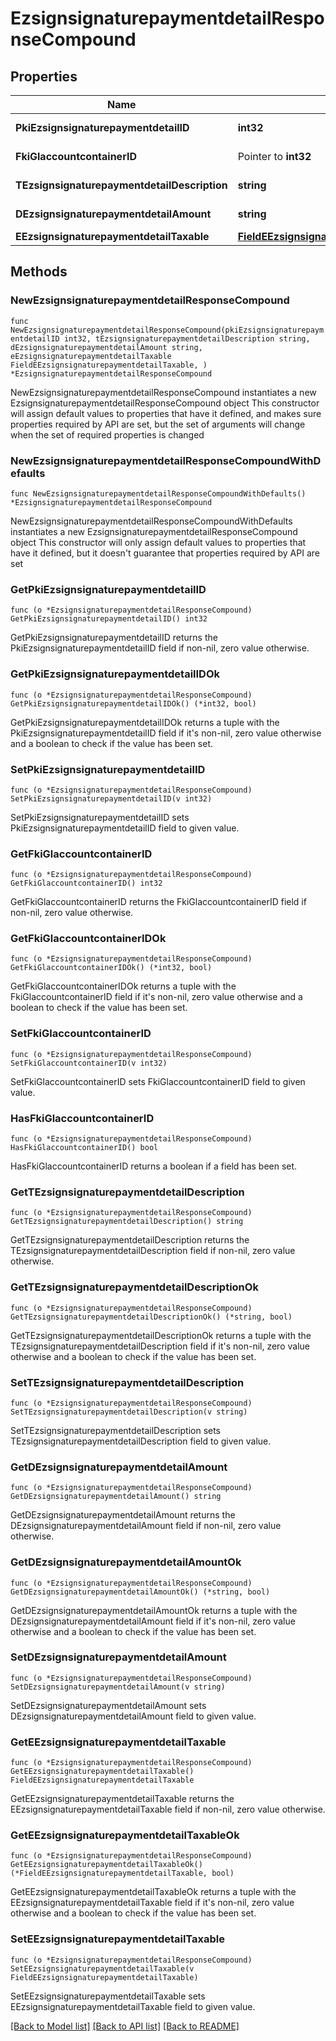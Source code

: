 # EzsignsignaturepaymentdetailResponseCompound

## Properties

Name | Type | Description | Notes
------------ | ------------- | ------------- | -------------
**PkiEzsignsignaturepaymentdetailID** | **int32** | The unique ID of the Ezsignsignaturepaymentdetail | 
**FkiGlaccountcontainerID** | Pointer to **int32** | The unique ID of the Glaccountcontainer | [optional] 
**TEzsignsignaturepaymentdetailDescription** | **string** | A description for the Ezsignsignaturepaymentdetail. | 
**DEzsignsignaturepaymentdetailAmount** | **string** | The amount of the for the Ezsignsignaturepaymentdetail | 
**EEzsignsignaturepaymentdetailTaxable** | [**FieldEEzsignsignaturepaymentdetailTaxable**](FieldEEzsignsignaturepaymentdetailTaxable.md) |  | 

## Methods

### NewEzsignsignaturepaymentdetailResponseCompound

`func NewEzsignsignaturepaymentdetailResponseCompound(pkiEzsignsignaturepaymentdetailID int32, tEzsignsignaturepaymentdetailDescription string, dEzsignsignaturepaymentdetailAmount string, eEzsignsignaturepaymentdetailTaxable FieldEEzsignsignaturepaymentdetailTaxable, ) *EzsignsignaturepaymentdetailResponseCompound`

NewEzsignsignaturepaymentdetailResponseCompound instantiates a new EzsignsignaturepaymentdetailResponseCompound object
This constructor will assign default values to properties that have it defined,
and makes sure properties required by API are set, but the set of arguments
will change when the set of required properties is changed

### NewEzsignsignaturepaymentdetailResponseCompoundWithDefaults

`func NewEzsignsignaturepaymentdetailResponseCompoundWithDefaults() *EzsignsignaturepaymentdetailResponseCompound`

NewEzsignsignaturepaymentdetailResponseCompoundWithDefaults instantiates a new EzsignsignaturepaymentdetailResponseCompound object
This constructor will only assign default values to properties that have it defined,
but it doesn't guarantee that properties required by API are set

### GetPkiEzsignsignaturepaymentdetailID

`func (o *EzsignsignaturepaymentdetailResponseCompound) GetPkiEzsignsignaturepaymentdetailID() int32`

GetPkiEzsignsignaturepaymentdetailID returns the PkiEzsignsignaturepaymentdetailID field if non-nil, zero value otherwise.

### GetPkiEzsignsignaturepaymentdetailIDOk

`func (o *EzsignsignaturepaymentdetailResponseCompound) GetPkiEzsignsignaturepaymentdetailIDOk() (*int32, bool)`

GetPkiEzsignsignaturepaymentdetailIDOk returns a tuple with the PkiEzsignsignaturepaymentdetailID field if it's non-nil, zero value otherwise
and a boolean to check if the value has been set.

### SetPkiEzsignsignaturepaymentdetailID

`func (o *EzsignsignaturepaymentdetailResponseCompound) SetPkiEzsignsignaturepaymentdetailID(v int32)`

SetPkiEzsignsignaturepaymentdetailID sets PkiEzsignsignaturepaymentdetailID field to given value.


### GetFkiGlaccountcontainerID

`func (o *EzsignsignaturepaymentdetailResponseCompound) GetFkiGlaccountcontainerID() int32`

GetFkiGlaccountcontainerID returns the FkiGlaccountcontainerID field if non-nil, zero value otherwise.

### GetFkiGlaccountcontainerIDOk

`func (o *EzsignsignaturepaymentdetailResponseCompound) GetFkiGlaccountcontainerIDOk() (*int32, bool)`

GetFkiGlaccountcontainerIDOk returns a tuple with the FkiGlaccountcontainerID field if it's non-nil, zero value otherwise
and a boolean to check if the value has been set.

### SetFkiGlaccountcontainerID

`func (o *EzsignsignaturepaymentdetailResponseCompound) SetFkiGlaccountcontainerID(v int32)`

SetFkiGlaccountcontainerID sets FkiGlaccountcontainerID field to given value.

### HasFkiGlaccountcontainerID

`func (o *EzsignsignaturepaymentdetailResponseCompound) HasFkiGlaccountcontainerID() bool`

HasFkiGlaccountcontainerID returns a boolean if a field has been set.

### GetTEzsignsignaturepaymentdetailDescription

`func (o *EzsignsignaturepaymentdetailResponseCompound) GetTEzsignsignaturepaymentdetailDescription() string`

GetTEzsignsignaturepaymentdetailDescription returns the TEzsignsignaturepaymentdetailDescription field if non-nil, zero value otherwise.

### GetTEzsignsignaturepaymentdetailDescriptionOk

`func (o *EzsignsignaturepaymentdetailResponseCompound) GetTEzsignsignaturepaymentdetailDescriptionOk() (*string, bool)`

GetTEzsignsignaturepaymentdetailDescriptionOk returns a tuple with the TEzsignsignaturepaymentdetailDescription field if it's non-nil, zero value otherwise
and a boolean to check if the value has been set.

### SetTEzsignsignaturepaymentdetailDescription

`func (o *EzsignsignaturepaymentdetailResponseCompound) SetTEzsignsignaturepaymentdetailDescription(v string)`

SetTEzsignsignaturepaymentdetailDescription sets TEzsignsignaturepaymentdetailDescription field to given value.


### GetDEzsignsignaturepaymentdetailAmount

`func (o *EzsignsignaturepaymentdetailResponseCompound) GetDEzsignsignaturepaymentdetailAmount() string`

GetDEzsignsignaturepaymentdetailAmount returns the DEzsignsignaturepaymentdetailAmount field if non-nil, zero value otherwise.

### GetDEzsignsignaturepaymentdetailAmountOk

`func (o *EzsignsignaturepaymentdetailResponseCompound) GetDEzsignsignaturepaymentdetailAmountOk() (*string, bool)`

GetDEzsignsignaturepaymentdetailAmountOk returns a tuple with the DEzsignsignaturepaymentdetailAmount field if it's non-nil, zero value otherwise
and a boolean to check if the value has been set.

### SetDEzsignsignaturepaymentdetailAmount

`func (o *EzsignsignaturepaymentdetailResponseCompound) SetDEzsignsignaturepaymentdetailAmount(v string)`

SetDEzsignsignaturepaymentdetailAmount sets DEzsignsignaturepaymentdetailAmount field to given value.


### GetEEzsignsignaturepaymentdetailTaxable

`func (o *EzsignsignaturepaymentdetailResponseCompound) GetEEzsignsignaturepaymentdetailTaxable() FieldEEzsignsignaturepaymentdetailTaxable`

GetEEzsignsignaturepaymentdetailTaxable returns the EEzsignsignaturepaymentdetailTaxable field if non-nil, zero value otherwise.

### GetEEzsignsignaturepaymentdetailTaxableOk

`func (o *EzsignsignaturepaymentdetailResponseCompound) GetEEzsignsignaturepaymentdetailTaxableOk() (*FieldEEzsignsignaturepaymentdetailTaxable, bool)`

GetEEzsignsignaturepaymentdetailTaxableOk returns a tuple with the EEzsignsignaturepaymentdetailTaxable field if it's non-nil, zero value otherwise
and a boolean to check if the value has been set.

### SetEEzsignsignaturepaymentdetailTaxable

`func (o *EzsignsignaturepaymentdetailResponseCompound) SetEEzsignsignaturepaymentdetailTaxable(v FieldEEzsignsignaturepaymentdetailTaxable)`

SetEEzsignsignaturepaymentdetailTaxable sets EEzsignsignaturepaymentdetailTaxable field to given value.



[[Back to Model list]](../README.md#documentation-for-models) [[Back to API list]](../README.md#documentation-for-api-endpoints) [[Back to README]](../README.md)


